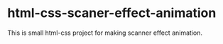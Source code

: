 # html-css-scaner-effect-animation
This is small html-css project for making scanner effect animation.  
